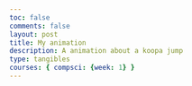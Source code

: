 ```yaml
---
toc: false
comments: false
layout: post
title: My animation
description: A animation about a koopa jump
type: tangibles
courses: { compsci: {week: 1} }
---
```

<script>
import pygame
import sys


pygame.init()


width, height = 400, 300
screen = pygame.display.set_mode((width, height))
pygame.display.set_caption("Koopa")


white = (255, 255, 255)
green = (0, 255, 0)


koopa_width, koopa_height = 50, 50
koopa_x, koopa_y = width // 2 - koopa_width // 2, height // 2 - koopa_height // 2


while True:
    for event in pygame.event.get():
        if event.type == pygame.QUIT:
            pygame.quit()
            sys.exit()

    # Draw background
    screen.fill(white)

    # Draw Koopa
    pygame.draw.rect(screen, green, (koopa_x, koopa_y, koopa_width, koopa_height))

    # Update display
    pygame.display.flip()

    # Control the frames per second (FPS)
    pygame.time.Clock().tick(30)